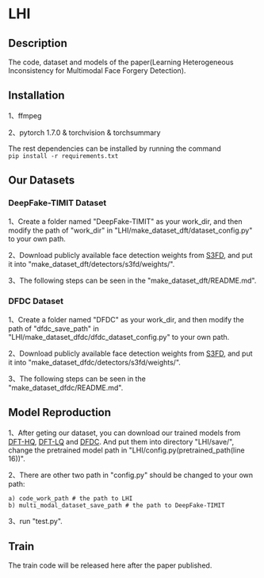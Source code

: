 # LHI

## Description
The code, dataset and models of the paper(Learning Heterogeneous Inconsistency for Multimodal Face Forgery Detection). 

## Installation
1、ffmpeg  
  
2、pytorch 1.7.0 & torchvision & torchsummary  
  
The rest dependencies can be installed by running the command  
```pip install -r requirements.txt```  

## Our Datasets
  
### DeepFake-TIMIT Dataset  
1、Create a folder named "DeepFake-TIMIT" as your work_dir, and then modify the path of "work_dir" in "LHI/make_dataset_dft/dataset_config.py" to your own path.
  
2、Download publicly available face detection weights from [S3FD](https://drive.google.com/file/d/1miORz3wom1DfXF0iktVV1VG0P_lK79Lh/view?usp=sharing), and put it into "make_dataset_dft/detectors/s3fd/weights/".  
  
3、The following steps can be seen in the "make_dataset_dft/README.md".  
  
### DFDC Dataset
1、Create a folder named "DFDC" as your work_dir, and then modify the path of "dfdc_save_path" in "LHI/make_dataset_dfdc/dfdc_dataset_config.py" to your own path.
  
2、Download publicly available face detection weights from [S3FD](https://drive.google.com/file/d/1miORz3wom1DfXF0iktVV1VG0P_lK79Lh/view?usp=sharing), and put it into "make_dataset_dfdc/detectors/s3fd/weights/".  
  
3、The following steps can be seen in the "make_dataset_dfdc/README.md".  
  
## Model Reproduction
1、After geting our dataset, you can download our trained models from [DFT-HQ](https://drive.google.com/file/d/14Hdj-Kyun7u3sIwTLov1vnKU09i6D_HP/view?usp=sharing), [DFT-LQ](https://drive.google.com/file/d/1XxZCzAr0LqCZCQXHkp84gU1SK6HQLF1V/view?usp=sharing) and [DFDC](https://drive.google.com/file/d/1RpWpl23JRRuV1elJu5l-PF4eM2cDXu-g/view?usp=sharing). And put them into directory "LHI/save/", change the pretrained model path in "LHI/config.py(pretrained_path(line 16))".
   
2、There are other two path in "config.py" should be changed to your own path:
```
a) code_work_path # the path to LHI
b) multi_modal_dataset_save_path # the path to DeepFake-TIMIT
```  
  
3、run "test.py". 

## Train
The train code will be released here after the paper published.

